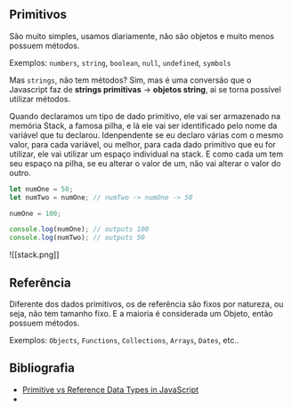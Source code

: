 ## Primitivos

São muito simples, usamos diariamente, não são objetos e muito menos possuem métodos.

Exemplos: `numbers`, `string`, `boolean`, `null`, `undefined`, `symbols`

Mas `strings`, não tem métodos? Sim, mas é uma conversão que o Javascript faz de **strings primitivas** -> **objetos string**, ai se torna possível utilizar métodos.

Quando declaramos um tipo de dado primitivo, ele vai ser armazenado na memória Stack, a famosa pilha, e lá ele vai ser identificado pelo nome da variável que tu declarou. Idenpendente se eu declaro várias com o mesmo valor, para cada variável, ou melhor, para cada dado primitivo que eu for utilizar, ele vai utilizar um espaço individual na stack. E como cada um tem seu espaço na pilha, se eu alterar o valor de um, não vai alterar o valor do outro.

```js
let numOne = 50;
let numTwo = numOne; // numTwo -> numOne -> 50

numOne = 100;

console.log(numOne); // outputs 100
console.log(numTwo); // outputs 50
```

![[stack.png]]

## Referência
Diferente dos dados primitivos, os de referência são fixos por natureza, ou seja, não tem tamanho fixo. E a maioria é considerada um Objeto, então possuem métodos.

Exemplos: `Objects`, `Functions`, `Collections`, `Arrays`, `Dates`, etc..



## Bibliografia
- [Primitive vs Reference Data Types in JavaScript](https://www.freecodecamp.org/news/primitive-vs-reference-data-types-in-javascript/)
- 